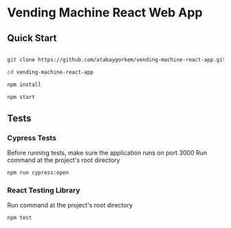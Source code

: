 # Vending Machine React Web App

## Quick Start

```sh

git clone https://github.com/atabaygorkem/vending-machine-react-app.git

cd vending-machine-react-app

npm install

npm start

```

## Tests

### Cypress Tests

Before running tests, make sure the application runs on port 3000
Run command at the project's root directory

```sh
npm run cypress:open
```

### React Testing Library

Run command at the project's root directory

```sh
npm test
```
